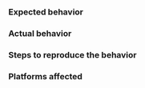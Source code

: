 <!-- If the issue was raised by a user they should be named here.
**Original reporter:** [username facility]/[nobody]
-->

### Expected behavior

### Actual behavior

### Steps to reproduce the behavior

### Platforms affected
